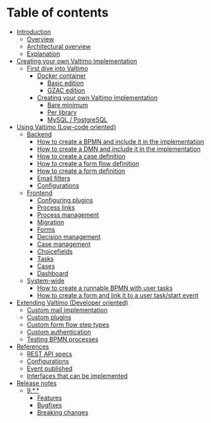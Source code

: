 # Table of contents

- [Introduction](README.md)
  - [Overview](introduction/overview.md)
  - [Architectural overview](introduction/architectural_overview.md)
  - [Explanation](introduction/explanation.md)
- [Creating your own Valtimo implementation](valtimo-implementation/index.md)
  - [First dive into Valtimo](valtimo-implementation/first_dive/index.md)
    - [Docker container](valtimo-implementation/first_dive/docker_container/index.md)
      - [Basic edition]()
      - [GZAC edition]()
    - [Creating your own Valtimo implementation](valtimo-implementation/first_dive/create_your_own/index.md)
      - [Bare minimum]()
      - [Per library]()
      - [MySQL / PostgreSQL]()
- [Using Valtimo (Low-code oriented)]()
  - [Backend]()
    - [How to create a BPMN and include it in the implementation]()
    - [How to create a DMN and include it in the implementation]()
    - [How to create a case definition]()
    - [How to create a form flow definition]()
    - [How to create a form definition]()
    - [Email filters]()
    - [Configurations]()
  - [Frontend]()
    - [Configuring plugins]()
    - [Process links]()
    - [Process management]()
    - [Migration]()
    - [Forms]()
    - [Decision management]()
    - [Case management]()
    - [Choicefields]()
    - [Tasks]()
    - [Cases]()
    - [Dashboard]()
  - [System-wide]()
    - [How to create a runnable BPMN with user tasks]()
    - [How to create a form and link it to a user task/start event]()
- [Extending Valtimo (Developer oriented)]()
  - [Custom mail implementation]()
  - [Custom plugins]()
  - [Custom form flow step types]()
  - [Custom authentication]()
  - [Testing BPMN processes]()
- [References]()
  - [REST API specs]()
  - [Configurations]()
  - [Event published]()
  - [Interfaces that can be implemented]()
- [Release notes]()
  - [9.\*.*]()
    - [Features]()
    - [Bugfixes]()
    - [Breaking changes]()
